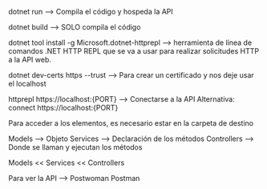 dotnet run --> Compila el código y hospeda la API

dotnet build --> SOLO compila el código

dotnet tool install -g Microsoft.dotnet-httprepl --> herramienta de línea de comandos .NET HTTP REPL que se va a usar para realizar solicitudes HTTP a la API web.

dotnet dev-certs https --trust --> Para crear un certificado y nos deje usar el localhost

httprepl https://localhost:{PORT} --> Conectarse a la API
    Alternativa: connect https://localhost:{PORT}

Para acceder a los elementos, es necesario estar en la carpeta de destino

Models --> Objeto
Services --> Declaración de los métodos
Controllers --> Donde se llaman y ejecutan los métodos

Models << Services << Controllers

Para ver la API --> Postwoman
                    Postman